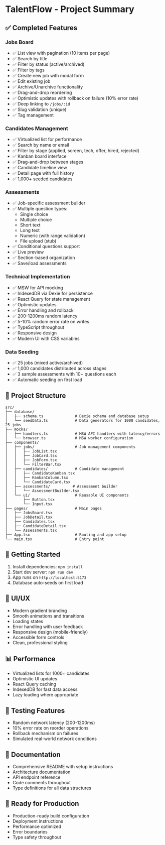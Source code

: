 # TalentFlow - Project Summary

## ✅ Completed Features

### Jobs Board
- ✅ List view with pagination (10 items per page)
- ✅ Search by title
- ✅ Filter by status (active/archived)
- ✅ Filter by tags
- ✅ Create new job with modal form
- ✅ Edit existing job
- ✅ Archive/Unarchive functionality
- ✅ Drag-and-drop reordering
- ✅ Optimistic updates with rollback on failure (10% error rate)
- ✅ Deep linking to `/jobs/:id`
- ✅ Slug validation (unique)
- ✅ Tag management

### Candidates Management  
- ✅ Virtualized list for performance
- ✅ Search by name or email
- ✅ Filter by stage (applied, screen, tech, offer, hired, rejected)
- ✅ Kanban board interface
- ✅ Drag-and-drop between stages
- ✅ Candidate timeline view
- ✅ Detail page with full history
- ✅ 1,000+ seeded candidates

### Assessments
- ✅ Job-specific assessment builder
- ✅ Multiple question types:
  - Single choice
  - Multiple choice  
  - Short text
  - Long text
  - Numeric (with range validation)
  - File upload (stub)
- ✅ Conditional questions support
- ✅ Live preview
- ✅ Section-based organization
- ✅ Save/load assessments

### Technical Implementation
- ✅ MSW for API mocking
- ✅ IndexedDB via Dexie for persistence
- ✅ React Query for state management
- ✅ Optimistic updates
- ✅ Error handling and rollback
- ✅ 200-1200ms random latency
- ✅ 5-10% random error rate on writes
- ✅ TypeScript throughout
- ✅ Responsive design
- ✅ Modern UI with CSS variables

### Data Seeding
- ✅ 25 jobs (mixed active/archived)
- ✅ 1,000 candidates distributed across stages
- ✅ 3 sample assessments with 10+ questions each
- ✅ Automatic seeding on first load

## 📁 Project Structure

```
src/
├── database/
│   ├── schema.ts              # Dexie schema and database setup
│   └── seedData.ts            # Data generators for 1000 candidates, 25 jobs
├── mocks/
│   ├── handlers.ts            # MSW API handlers with latency/errors
│   └── browser.ts             # MSW worker configuration
├── components/
│   ├── jobs/                  # Job management components
│   │   ├── JobList.tsx
│   │   ├── JobCard.tsx
│   │   ├── JobForm.tsx
│   │   └── FilterBar.tsx
│   ├── candidates/            # Candidate management
│   │   ├── CandidateKanban.tsx
│   │   ├── KanbanColumn.tsx
│   │   └── CandidateCard.tsx
│   ├── assessments/          # Assessment builder
│   │   └── AssessmentBuilder.tsx
│   └── ui/                    # Reusable UI components
│       ├── Button.tsx
│       └── Input.tsx
├── pages/                     # Main pages
│   ├── JobsBoard.tsx
│   ├── JobDetail.tsx
│   ├── Candidates.tsx
│   ├── CandidateDetail.tsx
│   └── Assessments.tsx
├── App.tsx                    # Routing and app setup
└── main.tsx                   # Entry point
```

## 🚀 Getting Started

1. Install dependencies: `npm install`
2. Start dev server: `npm run dev`
3. App runs on `http://localhost:5173`
4. Database auto-seeds on first load

## 🎨 UI/UX

- Modern gradient branding
- Smooth animations and transitions
- Loading states
- Error handling with user feedback
- Responsive design (mobile-friendly)
- Accessible form controls
- Clean, professional styling

## 📊 Performance

- Virtualized lists for 1000+ candidates
- Optimistic UI updates
- React Query caching
- IndexedDB for fast data access
- Lazy loading where appropriate

## 🧪 Testing Features

- Random network latency (200-1200ms)
- 10% error rate on reorder operations
- Rollback mechanism on failures
- Simulated real-world network conditions

## 📝 Documentation

- Comprehensive README with setup instructions
- Architecture documentation
- API endpoint reference
- Code comments throughout
- Type definitions for all data structures

## 🔮 Ready for Production

- Production-ready build configuration
- Deployment instructions
- Performance optimized
- Error boundaries
- Type safety throughout

